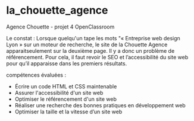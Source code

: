 # la_chouette_agence
Agence Chouette - projet 4 OpenClassroom

Le constat : 
Lorsque quelqu'un tape les mots "« Entreprise web design Lyon » sur un moteur de recherche, le site de la Chouette Agence apparaitseulement sur la deuxième page. Il y a donc un problème de référencement. Pour cela, il faut revoir le SEO et l’accessibilité du site web pour qu’il apparaisse dans les premiers résultats. 

compétences évaluées : 
- Écrire un code HTML et CSS maintenable
- Assurer l'accessibilité d'un site web
- Optimiser le référencement d'un site web
- Réaliser une recherche des bonnes pratiques en développement web
- Optimiser la taille et la vitesse d’un site web
